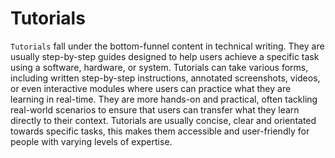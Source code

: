 # Tutorials

`Tutorials` fall under the bottom-funnel content in technical writing. They are usually step-by-step guides designed to help users achieve a specific task using a software, hardware, or system. Tutorials can take various forms, including written step-by-step instructions, annotated screenshots, videos, or even interactive modules where users can practice what they are learning in real-time. They are more hands-on and practical, often tackling real-world scenarios to ensure that users can transfer what they learn directly to their context. Tutorials are usually concise, clear and orientated towards specific tasks, this makes them accessible and user-friendly for people with varying levels of expertise.